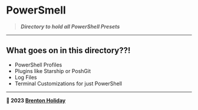 # PowerSmell

> ***Directory to hold all PowerShell Presets***

---

## What goes on in this directory??!

- PowerShell Profiles
- Plugins like Starship or PoshGit
- Log Files
- Terminal Customizations for just PowerShell

---

**🤍 2023 [Brenton Holiday](https://brenton.holiday)**